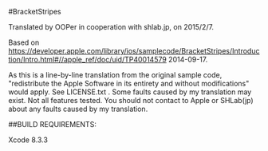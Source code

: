 #BracketStripes

Translated by OOPer in cooperation with shlab.jp, on 2015/2/7.

Based on
https://developer.apple.com/library/ios/samplecode/BracketStripes/Introduction/Intro.html#//apple_ref/doc/uid/TP40014579
2014-09-17.

As this is a line-by-line translation from the original sample code, "redistribute the Apple Software in its entirety and without modifications" would apply. See LICENSE.txt .
Some faults caused by my translation may exist. Not all features tested.
You should not contact to Apple or SHLab(jp) about any faults caused by my translation.

##BUILD REQUIREMENTS:

Xcode 8.3.3
